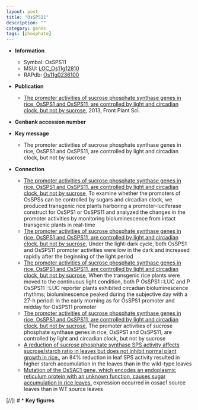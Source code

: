 ```yaml
---
layout: post
title: "OsSPS11"
description: ""
category: genes
tags: [phosphate]
---
```


* **Information**  
    + Symbol: OsSPS11  
    + MSU: [LOC_Os11g12810](http://rice.plantbiology.msu.edu/cgi-bin/ORF_infopage.cgi?orf=LOC_Os11g12810)  
    + RAPdb: [Os11g0236100](http://rapdb.dna.affrc.go.jp/viewer/gbrowse_details/irgsp1?name=Os11g0236100)  

* **Publication**  
    + [The promoter activities of sucrose phosphate synthase genes in rice, OsSPS1 and OsSPS11, are controlled by light and circadian clock, but not by sucrose](http://www.ncbi.nlm.nih.gov/pubmed?term=The+promoter+activities+of+sucrose+phosphate+synthase+genes+in+rice,+OsSPS1+and+OsSPS11,+are+controlled+by+light+and+circadian+clock,+but+not+by+sucrose%5BTitle%5D), 2013, Front Plant Sci.

* **Genbank accession number**  

* **Key message**  
    + The promoter activities of sucrose phosphate synthase genes in rice, OsSPS1 and OsSPS11, are controlled by light and circadian clock, but not by sucrose

* **Connection**  
    + [The promoter activities of sucrose phosphate synthase genes in rice, OsSPS1 and OsSPS11, are controlled by light and circadian clock, but not by sucrose](http://www.ncbi.nlm.nih.gov/pubmed?term=The+promoter+activities+of+sucrose+phosphate+synthase+genes+in+rice,+OsSPS1+and+OsSPS11,+are+controlled+by+light+and+circadian+clock,+but+not+by+sucrose%5BTitle%5D), To examine whether the promoters of OsSPSs can be controlled by sugars and circadian clock, we produced transgenic rice plants harboring a promoter-luciferase construct for OsSPS1 or OsSPS11 and analyzed the changes in the promoter activities by monitoring bioluminescence from intact transgenic plants in real-time
    + [The promoter activities of sucrose phosphate synthase genes in rice, OsSPS1 and OsSPS11, are controlled by light and circadian clock, but not by sucrose](http://www.ncbi.nlm.nih.gov/pubmed?term=The+promoter+activities+of+sucrose+phosphate+synthase+genes+in+rice,+OsSPS1+and+OsSPS11,+are+controlled+by+light+and+circadian+clock,+but+not+by+sucrose%5BTitle%5D), Under the light-dark cycle, both OsSPS1 and OsSPS11 promoter activities were low in the dark and increased rapidly after the beginning of the light period
    + [The promoter activities of sucrose phosphate synthase genes in rice, OsSPS1 and OsSPS11, are controlled by light and circadian clock, but not by sucrose](http://www.ncbi.nlm.nih.gov/pubmed?term=The+promoter+activities+of+sucrose+phosphate+synthase+genes+in+rice,+OsSPS1+and+OsSPS11,+are+controlled+by+light+and+circadian+clock,+but+not+by+sucrose%5BTitle%5D), When the transgenic rice plants were moved to the continuous light condition, both P OsSPS1 ::LUC and P OsSPS11 ::LUC reporter plants exhibited circadian bioluminescence rhythms; bioluminescence peaked during the subjective day with a 27-h period: in the early morning as for OsSPS1 promoter and midday for OsSPS11 promoter
    + [The promoter activities of sucrose phosphate synthase genes in rice, OsSPS1 and OsSPS11, are controlled by light and circadian clock, but not by sucrose](http://www.ncbi.nlm.nih.gov/pubmed?term=The+promoter+activities+of+sucrose+phosphate+synthase+genes+in+rice,+OsSPS1+and+OsSPS11,+are+controlled+by+light+and+circadian+clock,+but+not+by+sucrose%5BTitle%5D), The promoter activities of sucrose phosphate synthase genes in rice, OsSPS1 and OsSPS11, are controlled by light and circadian clock, but not by sucrose
    + [A reduction of sucrose phosphate synthase SPS activity affects sucrose/starch ratio in leaves but does not inhibit normal plant growth in rice.](sps1/sps11), an 84% reduction in leaf SPS activity resulted in higher starch accumulation in the leaves than in the wild-type leaves
    + [Mutation of the OsSAC1 gene, which encodes an endoplasmic reticulum protein with an unknown function, causes sugar accumulation in rice leaves.](responsible+for+sucrose+loading) expression occurred in ossac1 source leaves than in WT source leaves

[//]: # * **Key figures**  


